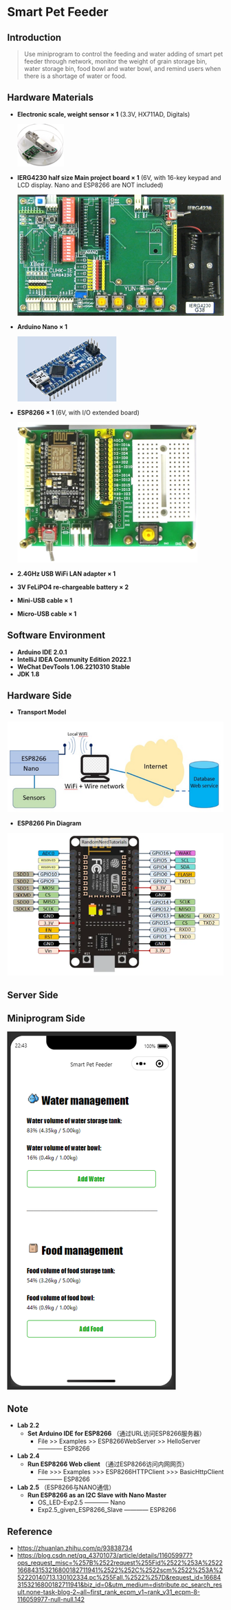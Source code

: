 # Smart Pet Feeder

## Introduction

> Use miniprogram to control the feeding and water adding of smart pet feeder through network, monitor the weight of grain storage bin, water storage bin, food bowl and water bowl, and remind users when there is a shortage of water or food.

## Hardware Materials
- **Electronic scale, weight sensor × 1** (3.3V, HX711AD, Digitals)

  ![img_4.png](sources/img_4.png)
- **IERG4230 half size Main project board × 1**
(6V, with  16-key keypad and LCD display. Nano and
ESP8266 are NOT included)

  ![img.png](sources/img1.png)
- **Arduino Nano × 1**

  ![img_1.png](sources/img_1.png)
- **ESP8266 × 1** (6V, with I/O extended board)

  ![img.png](sources/img.png)
- **2.4GHz USB WiFi LAN adapter × 1**
- **3V FeLiPO4 re-chargeable battery × 2**
- **Mini-USB cable × 1**
- **Micro-USB cable × 1**

## Software Environment
- **Arduino IDE 2.0.1**
- **IntelliJ IDEA Community Edition 2022.1**
- **WeChat DevTools 1.06.2210310 Stable**
- **JDK 1.8**

## Hardware Side

- **Transport Model**

![img.png](sources/img20983.png)

- **ESP8266 Pin Diagram**

![img.png](sources/img343.png)

## Server Side

## Miniprogram Side

 ![img.png](sources/img2232.png)

## Note
- **Lab 2.2** 
  - **Set Arduino IDE for ESP8266** （通过URL访问ESP8266服务器）
    - File >> Examples >> ESP8266WebServer >> HelloServer ———— ESP8266
- **Lab 2.4**
  - **Run ESP8266 Web client** （通过ESP8266访问内网网页）
    - File >>> Examples >>> ESP8266HTTPClient >>> BasicHttpClient ———— ESP8266
- **Lab 2.5** （ESP8266与NANO通信）
  - **Run ESP8266 as an I2C Slave with Nano Master**
    - OS_LED-Exp2.5 ———— Nano
    - Exp2.5_given_ESP8266_Slave ———— ESP8266

## Reference
- https://zhuanlan.zhihu.com/p/93838734
- https://blog.csdn.net/qq_43701073/article/details/116059977?ops_request_misc=%257B%2522request%255Fid%2522%253A%2522166843153216800182711941%2522%252C%2522scm%2522%253A%252220140713.130102334.pc%255Fall.%2522%257D&request_id=166843153216800182711941&biz_id=0&utm_medium=distribute.pc_search_result.none-task-blog-2~all~first_rank_ecpm_v1~rank_v31_ecpm-8-116059977-null-null.142
